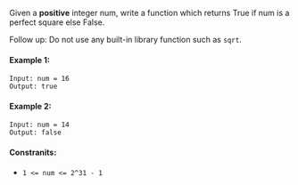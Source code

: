 Given a <strong>positive</strong> integer num, write a function which returns True if num is a perfect square else False.

Follow up: Do not use any built-in library function such as `sqrt`.

#### Example 1:
```
Input: num = 16
Output: true
```

#### Example 2:
```
Input: num = 14
Output: false
```

#### Constranits:
  * `1 <= num <= 2^31 - 1`
